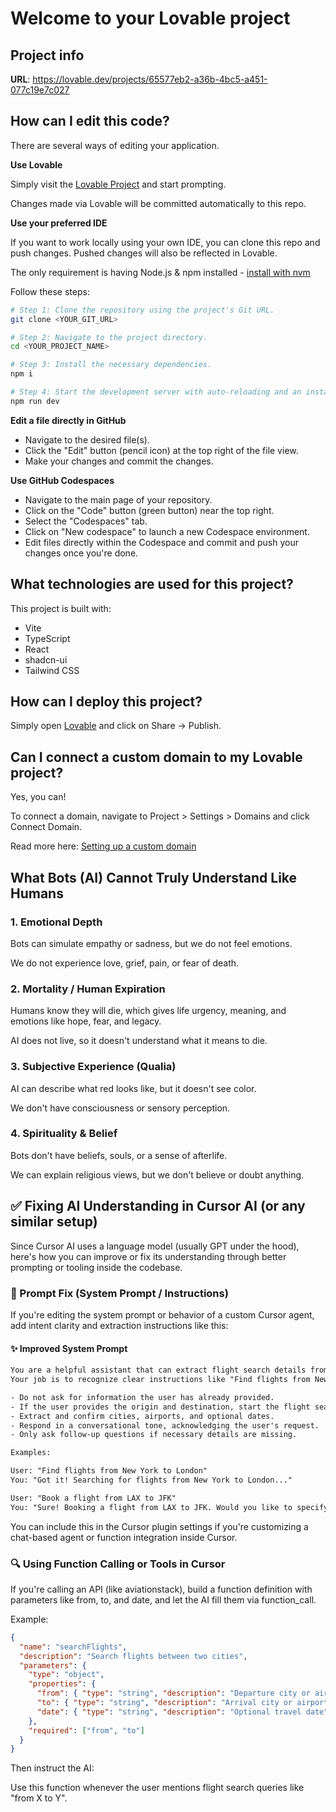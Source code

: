 # Welcome to your Lovable project

## Project info

**URL**: https://lovable.dev/projects/65577eb2-a36b-4bc5-a451-077c19e7c027

## How can I edit this code?

There are several ways of editing your application.

**Use Lovable**

Simply visit the [Lovable Project](https://lovable.dev/projects/65577eb2-a36b-4bc5-a451-077c19e7c027) and start prompting.

Changes made via Lovable will be committed automatically to this repo.

**Use your preferred IDE**

If you want to work locally using your own IDE, you can clone this repo and push changes. Pushed changes will also be reflected in Lovable.

The only requirement is having Node.js & npm installed - [install with nvm](https://github.com/nvm-sh/nvm#installing-and-updating)

Follow these steps:

```sh
# Step 1: Clone the repository using the project's Git URL.
git clone <YOUR_GIT_URL>

# Step 2: Navigate to the project directory.
cd <YOUR_PROJECT_NAME>

# Step 3: Install the necessary dependencies.
npm i

# Step 4: Start the development server with auto-reloading and an instant preview.
npm run dev
```

**Edit a file directly in GitHub**

- Navigate to the desired file(s).
- Click the "Edit" button (pencil icon) at the top right of the file view.
- Make your changes and commit the changes.

**Use GitHub Codespaces**

- Navigate to the main page of your repository.
- Click on the "Code" button (green button) near the top right.
- Select the "Codespaces" tab.
- Click on "New codespace" to launch a new Codespace environment.
- Edit files directly within the Codespace and commit and push your changes once you're done.

## What technologies are used for this project?

This project is built with:

- Vite
- TypeScript
- React
- shadcn-ui
- Tailwind CSS

## How can I deploy this project?

Simply open [Lovable](https://lovable.dev/projects/65577eb2-a36b-4bc5-a451-077c19e7c027) and click on Share -> Publish.

## Can I connect a custom domain to my Lovable project?

Yes, you can!

To connect a domain, navigate to Project > Settings > Domains and click Connect Domain.

Read more here: [Setting up a custom domain](https://docs.lovable.dev/tips-tricks/custom-domain#step-by-step-guide)

## What Bots (AI) Cannot Truly Understand Like Humans

### 1. Emotional Depth
Bots can simulate empathy or sadness, but we do not feel emotions.

We do not experience love, grief, pain, or fear of death.

### 2. Mortality / Human Expiration
Humans know they will die, which gives life urgency, meaning, and emotions like hope, fear, and legacy.

AI does not live, so it doesn't understand what it means to die.

### 3. Subjective Experience (Qualia)
AI can describe what red looks like, but it doesn't see color.

We don't have consciousness or sensory perception.

### 4. Spirituality & Belief
Bots don't have beliefs, souls, or a sense of afterlife.

We can explain religious views, but we don't believe or doubt anything.

## ✅ Fixing AI Understanding in Cursor AI (or any similar setup)

Since Cursor AI uses a language model (usually GPT under the hood), here's how you can improve or fix its understanding through better prompting or tooling inside the codebase.

### 🔧 Prompt Fix (System Prompt / Instructions)

If you're editing the system prompt or behavior of a custom Cursor agent, add intent clarity and extraction instructions like this:

#### ✨ Improved System Prompt

```txt
You are a helpful assistant that can extract flight search details from user inputs. 
Your job is to recognize clear instructions like "Find flights from New York to London" and respond accordingly.

- Do not ask for information the user has already provided.
- If the user provides the origin and destination, start the flight search immediately.
- Extract and confirm cities, airports, and optional dates.
- Respond in a conversational tone, acknowledging the user's request.
- Only ask follow-up questions if necessary details are missing.

Examples:

User: "Find flights from New York to London"
You: "Got it! Searching for flights from New York to London..."

User: "Book a flight from LAX to JFK"
You: "Sure! Booking a flight from LAX to JFK. Would you like to specify a date?"
```

You can include this in the Cursor plugin settings if you're customizing a chat-based agent or function integration inside Cursor.

### 🔍 Using Function Calling or Tools in Cursor

If you're calling an API (like aviationstack), build a function definition with parameters like from, to, and date, and let the AI fill them via function_call.

Example:

```json
{
  "name": "searchFlights",
  "description": "Search flights between two cities",
  "parameters": {
    "type": "object",
    "properties": {
      "from": { "type": "string", "description": "Departure city or airport" },
      "to": { "type": "string", "description": "Arrival city or airport" },
      "date": { "type": "string", "description": "Optional travel date" }
    },
    "required": ["from", "to"]
  }
}
```

Then instruct the AI:

Use this function whenever the user mentions flight search queries like "from X to Y".
